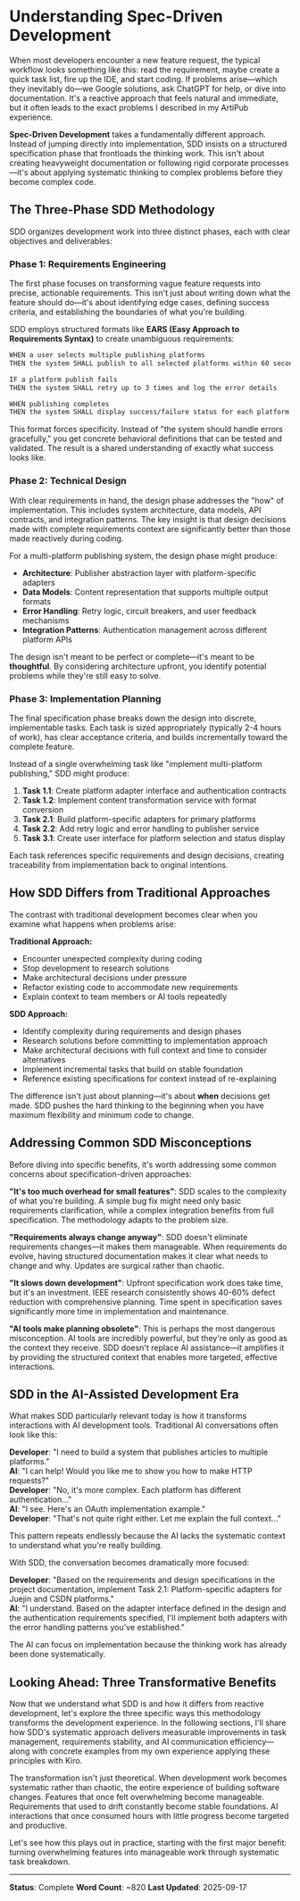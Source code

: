 # Understanding Spec-Driven Development

When most developers encounter a new feature request, the typical workflow looks something like this: read the requirement, maybe create a quick task list, fire up the IDE, and start coding. If problems arise—which they inevitably do—we Google solutions, ask ChatGPT for help, or dive into documentation. It's a reactive approach that feels natural and immediate, but it often leads to the exact problems I described in my ArtiPub experience.

**Spec-Driven Development** takes a fundamentally different approach. Instead of jumping directly into implementation, SDD insists on a structured specification phase that frontloads the thinking work. This isn't about creating heavyweight documentation or following rigid corporate processes—it's about applying systematic thinking to complex problems before they become complex code.

## The Three-Phase SDD Methodology

SDD organizes development work into three distinct phases, each with clear objectives and deliverables:

### Phase 1: Requirements Engineering

The first phase focuses on transforming vague feature requests into precise, actionable requirements. This isn't just about writing down what the feature should do—it's about identifying edge cases, defining success criteria, and establishing the boundaries of what you're building.

SDD employs structured formats like **EARS (Easy Approach to Requirements Syntax)** to create unambiguous requirements:

```markdown
WHEN a user selects multiple publishing platforms 
THEN the system SHALL publish to all selected platforms within 60 seconds

IF a platform publish fails 
THEN the system SHALL retry up to 3 times and log the error details

WHEN publishing completes 
THEN the system SHALL display success/failure status for each platform
```

This format forces specificity. Instead of "the system should handle errors gracefully," you get concrete behavioral definitions that can be tested and validated. The result is a shared understanding of exactly what success looks like.

### Phase 2: Technical Design

With clear requirements in hand, the design phase addresses the "how" of implementation. This includes system architecture, data models, API contracts, and integration patterns. The key insight is that design decisions made with complete requirements context are significantly better than those made reactively during coding.

For a multi-platform publishing system, the design phase might produce:

- **Architecture**: Publisher abstraction layer with platform-specific adapters
- **Data Models**: Content representation that supports multiple output formats
- **Error Handling**: Retry logic, circuit breakers, and user feedback mechanisms
- **Integration Patterns**: Authentication management across different platform APIs

The design isn't meant to be perfect or complete—it's meant to be **thoughtful**. By considering architecture upfront, you identify potential problems while they're still easy to solve.

### Phase 3: Implementation Planning

The final specification phase breaks down the design into discrete, implementable tasks. Each task is sized appropriately (typically 2-4 hours of work), has clear acceptance criteria, and builds incrementally toward the complete feature.

Instead of a single overwhelming task like "implement multi-platform publishing," SDD might produce:

1. **Task 1.1**: Create platform adapter interface and authentication contracts
2. **Task 1.2**: Implement content transformation service with format conversion
3. **Task 2.1**: Build platform-specific adapters for primary platforms
4. **Task 2.2**: Add retry logic and error handling to publisher service
5. **Task 3.1**: Create user interface for platform selection and status display

Each task references specific requirements and design decisions, creating traceability from implementation back to original intentions.

## How SDD Differs from Traditional Approaches

The contrast with traditional development becomes clear when you examine what happens when problems arise:

**Traditional Approach:**
- Encounter unexpected complexity during coding
- Stop development to research solutions
- Make architectural decisions under pressure
- Refactor existing code to accommodate new requirements
- Explain context to team members or AI tools repeatedly

**SDD Approach:**
- Identify complexity during requirements and design phases
- Research solutions before committing to implementation approach
- Make architectural decisions with full context and time to consider alternatives
- Implement incremental tasks that build on stable foundation
- Reference existing specifications for context instead of re-explaining

The difference isn't just about planning—it's about **when** decisions get made. SDD pushes the hard thinking to the beginning when you have maximum flexibility and minimum code to change.

## Addressing Common SDD Misconceptions

Before diving into specific benefits, it's worth addressing some common concerns about specification-driven approaches:

**"It's too much overhead for small features"**: SDD scales to the complexity of what you're building. A simple bug fix might need only basic requirements clarification, while a complex integration benefits from full specification. The methodology adapts to the problem size.

**"Requirements always change anyway"**: SDD doesn't eliminate requirements changes—it makes them manageable. When requirements do evolve, having structured documentation makes it clear what needs to change and why. Updates are surgical rather than chaotic.

**"It slows down development"**: Upfront specification work does take time, but it's an investment. IEEE research consistently shows 40-60% defect reduction with comprehensive planning. Time spent in specification saves significantly more time in implementation and maintenance.

**"AI tools make planning obsolete"**: This is perhaps the most dangerous misconception. AI tools are incredibly powerful, but they're only as good as the context they receive. SDD doesn't replace AI assistance—it amplifies it by providing the structured context that enables more targeted, effective interactions.

## SDD in the AI-Assisted Development Era

What makes SDD particularly relevant today is how it transforms interactions with AI development tools. Traditional AI conversations often look like this:

**Developer**: "I need to build a system that publishes articles to multiple platforms."  
**AI**: "I can help! Would you like me to show you how to make HTTP requests?"  
**Developer**: "No, it's more complex. Each platform has different authentication..."  
**AI**: "I see. Here's an OAuth implementation example."  
**Developer**: "That's not quite right either. Let me explain the full context..."

This pattern repeats endlessly because the AI lacks the systematic context to understand what you're really building.

With SDD, the conversation becomes dramatically more focused:

**Developer**: "Based on the requirements and design specifications in the project documentation, implement Task 2.1: Platform-specific adapters for Juejin and CSDN platforms."  
**AI**: "I understand. Based on the adapter interface defined in the design and the authentication requirements specified, I'll implement both adapters with the error handling patterns you've established."

The AI can focus on implementation because the thinking work has already been done systematically.

## Looking Ahead: Three Transformative Benefits

Now that we understand what SDD is and how it differs from reactive development, let's explore the three specific ways this methodology transforms the development experience. In the following sections, I'll share how SDD's systematic approach delivers measurable improvements in task management, requirements stability, and AI communication efficiency—along with concrete examples from my own experience applying these principles with Kiro.

The transformation isn't just theoretical. When development work becomes systematic rather than chaotic, the entire experience of building software changes. Features that once felt overwhelming become manageable. Requirements that used to drift constantly become stable foundations. AI interactions that once consumed hours with little progress become targeted and productive.

Let's see how this plays out in practice, starting with the first major benefit: turning overwhelming features into manageable work through systematic task breakdown.

---
**Status**: Complete
**Word Count**: ~820
**Last Updated**: 2025-09-17
